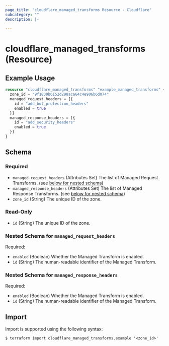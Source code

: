 ```yaml
---
page_title: "cloudflare_managed_transforms Resource - Cloudflare"
subcategory: ""
description: |-
  
---
```


# cloudflare_managed_transforms (Resource)



## Example Usage

```terraform
resource "cloudflare_managed_transforms" "example_managed_transforms" {
  zone_id = "9f1839b6152d298aca64c4e906b6d074"
  managed_request_headers = [{
    id = "add_bot_protection_headers"
    enabled = true
  }]
  managed_response_headers = [{
    id = "add_security_headers"
    enabled = true
  }]
}
```

<!-- schema generated by tfplugindocs -->
## Schema

### Required

- `managed_request_headers` (Attributes Set) The list of Managed Request Transforms. (see [below for nested schema](#nestedatt--managed_request_headers))
- `managed_response_headers` (Attributes Set) The list of Managed Response Transforms. (see [below for nested schema](#nestedatt--managed_response_headers))
- `zone_id` (String) The unique ID of the zone.

### Read-Only

- `id` (String) The unique ID of the zone.

<a id="nestedatt--managed_request_headers"></a>
### Nested Schema for `managed_request_headers`

Required:

- `enabled` (Boolean) Whether the Managed Transform is enabled.
- `id` (String) The human-readable identifier of the Managed Transform.


<a id="nestedatt--managed_response_headers"></a>
### Nested Schema for `managed_response_headers`

Required:

- `enabled` (Boolean) Whether the Managed Transform is enabled.
- `id` (String) The human-readable identifier of the Managed Transform.

## Import

Import is supported using the following syntax:

```shell
$ terraform import cloudflare_managed_transforms.example '<zone_id>'
```
